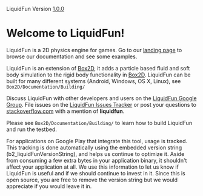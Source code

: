LiquidFun Version [1.0.0][]

# Welcome to LiquidFun!

LiquidFun is a 2D physics engine for games.  Go to our
[landing page][] to browse our documentation and see some examples.

LiquidFun is an extension of [Box2D][], it adds a particle based fluid and soft
body simulation to the rigid body functionality in [Box2D][].  LiquidFun can be
built for many different systems (Android, Windows, OS X, Linux), see
`Box2D/Documentation/Building/`

Discuss LiquidFun with other developers and users on the
[LiquidFun Google Group][].  File issues on the [LiquidFun Issues Tracker][]
or post your questions to [stackoverflow.com](http://stackoverflow.com/questions/tagged/liquidfun) with a mention of
**liquidfun**.

Please see `Box2D/Documentation/Building/` to learn how to build LiquidFun and
run the testbed.

For applications on Google Play that integrate this tool, usage is tracked.
This tracking is done automatically using the embedded version string
(b2_liquidFunVersionString), and helps us continue to optimize it. Aside from
consuming a few extra bytes in your application binary, it shouldn't affect
your application at all.  We use this information to let us know if LiquidFun
is useful and if we should continue to invest in it.  Since this is open
source, you are free to remove the version string but we would appreciate if
you would leave it in.

  [LiquidFun Google Group]: http://group.google.com/group/liquidfun
  [LiquidFun Issues Tracker]: http://github.com/google/liquidfun/issues
  [stackoverflow.com]: http://www.stackoverflow.com
  [landing page]: http://google.github.io/liquidfun
  [1.0.0]: http://google.github.io/liquidfun/ReleaseNotes.html
  [Box2D]: http://box2d.org
